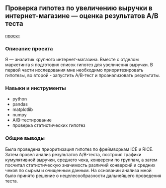 ## Проверка гипотез по увеличению выручки в интернет-магазине — оценка результатов A/B теста
[проект](https://github.com/Tushkin99/Portfolio/blob/main/AB_test_online_store/AB-тестирование%20в%20интернет-магазине.ipynb)
### Описание проекта
Я — аналитик крупного интернет-магазина. Вместе с отделом маркетинга я подготовил список гипотез для увеличения выручки. В первой части исследования мне необходимо приоритезировать гипотезы, во второй - запустить A/B-тест и проанализовать результаты. 
### Навыки и инструменты
- python
- pandas
- matplotlib
- numpy
- A/B-тестирование
- проверка статистических гипотез
### Общие выводы 
Была проведена приоритизация гипотез по фреймворкам ICE и RICE. Затем провел анализ результатов A/B-теста, построил графики кумулятивной выручки, среднего чека, конверсии по группам, а затем посчитал статистическую значимость различий конверсий и средних чеков по сырым и очищенным данным. На основании анализа мной было принято решение о нецелесообразности дальнейшего проведения теста.
